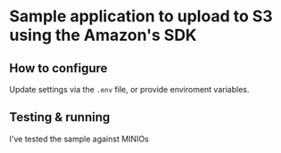 # Sample application to upload to S3 using the Amazon's SDK

## How to configure

Update settings via the `.env` file, or provide enviroment variables.

## Testing & running

I've tested the sample against MINIOs 
